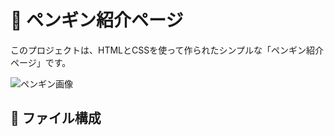 # 🐧 ペンギン紹介ページ

このプロジェクトは、HTMLとCSSを使って作られたシンプルな「ペンギン紹介ページ」です。

![ペンギン画像](https://upload.wikimedia.org/wikipedia/commons/6/65/Aptenodytes_forsteri_-Snow_Hill_Island%2C_Antarctica_-adults_and_chick-8.jpg)

## 📁 ファイル構成

